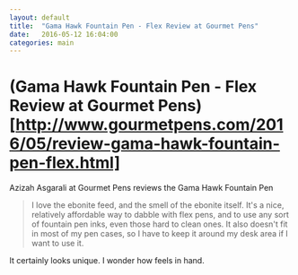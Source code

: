 ```yaml
---
layout: default
title:  "Gama Hawk Fountain Pen - Flex Review at Gourmet Pens"
date:   2016-05-12 16:04:00
categories: main
---
```


# (Gama Hawk Fountain Pen - Flex Review at Gourmet Pens)[http://www.gourmetpens.com/2016/05/review-gama-hawk-fountain-pen-flex.html]

Azizah Asgarali at Gourmet Pens reviews the Gama Hawk Fountain Pen
>  I love the ebonite feed, and the smell of the ebonite itself. It's a nice, relatively affordable way to dabble with flex pens, and to use any sort of fountain pen inks, even those hard to clean ones. It also doesn't fit in most of my pen cases, so I have to keep it around my desk area if I want to use it.

It certainly looks unique. I wonder how feels in hand.

[jekyll-gh]: https://github.com/mojombo/jekyll
[jekyll]:    http://jekyllrb.com